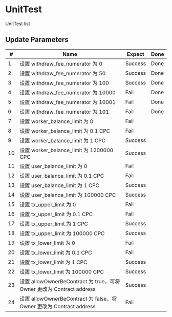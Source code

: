 # UnitTest

UnitTest list

## Update Parameters

|#|Name|Expect|Done|
|---|----|------|---|
|1|设置 withdraw_fee_numerator 为 0|Success|Done|
|2|设置 withdraw_fee_numerator 为 50|Success|Done|
|3|设置 withdraw_fee_numerator 为 100|Success|Done|
|4|设置 withdraw_fee_numerator 为 10000|Fail|Done|
|5|设置 withdraw_fee_numerator 为 10001|Fail|Done|
|6|设置 withdraw_fee_numerator 为 101|Fail|Done|
|7|设置 worker_balance_limit 为 0| Fail
|8|设置 worker_balance_limit 为 0.1 CPC| Fail
|9|设置 worker_balance_limit 为 1 CPC| Success
|10|设置 worker_balance_limit 为 1200000 CPC| Success
|11|设置 user_balance_limit 为 0 | Fail
|12|设置 user_balance_limit 为 0.1 CPC | Fail
|13|设置 user_balance_limit 为 1 CPC | Success
|14|设置 user_balance_limit 为 100000 CPC | Success
|15|设置 tx_upper_limit 为 0 | Fail
|16|设置 tx_upper_limit 为 0.1 CPC | Fail
|17|设置 tx_upper_limit 为 1 CPC | Success
|18|设置 tx_upper_limit 为 100000 CPC | Success
|19|设置 tx_lower_limit 为 0 | Fail
|20|设置 tx_lower_limit 为 0.1 CPC | Fail
|21|设置 tx_lower_limit 为 1 CPC | Success
|22|设置 tx_lower_limit 为 100000 CPC | Success
|23|设置 allowOwnerBeContract 为 true，可将 Owner 更改为 Contract address| Success
|24|设置 allowOwnerBeContract 为 false，将 Owner 更改为 Contract address| Fail
